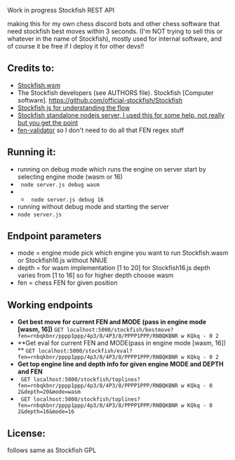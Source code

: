 Work in progress Stockfish REST API

making this for my own chess discord bots and other chess software that need
stockfish best moves within 3 seconds. (I'm NOT trying to sell this or whatever in the name of Stockfish), 
mostly used for internal software, and of course it be free if I deploy it for other devs!!



## Credits to:
- [Stockfish.wsm](https://www.npmjs.com/package/stockfish.wasm)
- The Stockfish developers (see AUTHORS file). Stockfish [Computer software]. https://github.com/official-stockfish/Stockfish
- [Stockfish js for understanding the flow](https://github.com/nmrugg/stockfish.js)
- [Stockfish standalone nodejs server, I used this for some help, not really but you get the point](https://github.com/hyugit/stockfish-server)
- [fen-validator](https://www.npmjs.com/package/fen-validator/v/2.0.1) so I don't need to do all that FEN regex stuff

## Running it:
- running on debug mode which runs the engine on server start by selecting engine mode (wasm or 16) 
- ``` node server.js debug wasm```
- - ``` node server.js debug 16```
- running without debug mode and starting the server
- ``` node server.js ```



## Endpoint parameters

- mode = engine mode pick which engine you want to run Stockfish.wasm or Stockfish16.js without NNUE
- depth = for wasm implementation [1 to 20] for Stockfish16.js depth varies from [1 to 16] so for higher depth choose wasm 
- fen = chess FEN for given position

## Working endpoints

- **Get best move for current FEN and MODE (pass in engine mode [wasm, 16])** ``` GET localhost:5000/stockfish/bestmove?fen=rnbqkbnr/pppp1ppp/4p3/8/4P3/8/PPPP1PPP/RNBQKBNR w KQkq - 0 2 ```
- **Get eval for current FEN and MODE(pass in engine mode [wasm, 16]) **  ``` GET localhost:5000/stockfish/eval?fen=rnbqkbnr/pppp1ppp/4p3/8/4P3/8/PPPP1PPP/RNBQKBNR w KQkq - 0 2 ```
- **Get top engine line and depth info for given engine MODE and DEPTH and FEN** 
-  ``` GET localhost:5000/stockfish/toplines?fen=rnbqkbnr/pppp1ppp/4p3/8/4P3/8/PPPP1PPP/RNBQKBNR w KQkq - 0 2&depth=20&mode=wasm```
-  ``` GET localhost:5000/stockfish/toplines?fen=rnbqkbnr/pppp1ppp/4p3/8/4P3/8/PPPP1PPP/RNBQKBNR w KQkq - 0 2&depth=16&mode=16```


## License:
follows same as Stockfish GPL